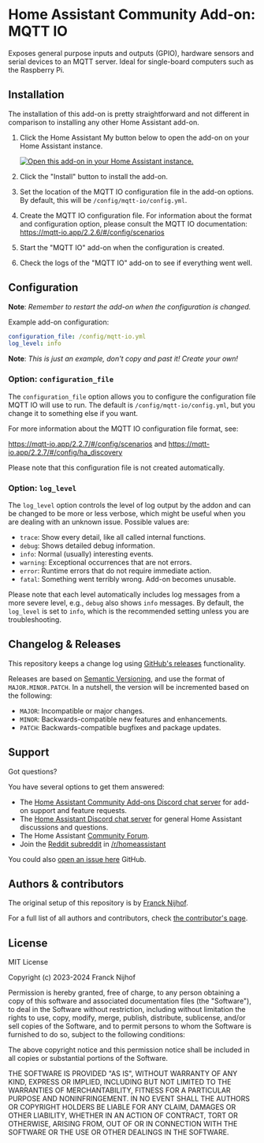# Home Assistant Community Add-on: MQTT IO

Exposes general purpose inputs and outputs (GPIO), hardware sensors and serial
devices to an MQTT server. Ideal for single-board computers such as
the Raspberry Pi.

## Installation

The installation of this add-on is pretty straightforward and not different in
comparison to installing any other Home Assistant add-on.

1. Click the Home Assistant My button below to open the add-on on your Home
   Assistant instance.

   [![Open this add-on in your Home Assistant instance.][addon-badge]][addon]

1. Click the "Install" button to install the add-on.
1. Set the location of the MQTT IO configuration file in the add-on options.
   By default, this will be `/config/mqtt-io/config.yml`.
1. Create the MQTT IO configuration file. For information about the format
   and configuration option, please consult the MQTT IO documentation:
   <https://mqtt-io.app/2.2.6/#/config/scenarios>
1. Start the "MQTT IO" add-on when the configuration is created.
1. Check the logs of the "MQTT IO" add-on to see if everything went well.

## Configuration

**Note**: _Remember to restart the add-on when the configuration is changed._

Example add-on configuration:

```yaml
configuration_file: /config/mqtt-io.yml
log_level: info
```

**Note**: _This is just an example, don't copy and past it! Create your own!_

### Option: `configuration_file`

The `configuration_file` option allows you to configure the configuration
file MQTT IO will use to run. The default is `/config/mqtt-io/config.yml`,
but you change it to something else if you want.

For more information about the MQTT IO configuration file format, see:

<https://mqtt-io.app/2.2.7/#/config/scenarios> and <https://mqtt-io.app/2.2.7/#/config/ha_discovery>

Please note that this configuration file is not created automatically.

### Option: `log_level`

The `log_level` option controls the level of log output by the addon and can
be changed to be more or less verbose, which might be useful when you are
dealing with an unknown issue. Possible values are:

- `trace`: Show every detail, like all called internal functions.
- `debug`: Shows detailed debug information.
- `info`: Normal (usually) interesting events.
- `warning`: Exceptional occurrences that are not errors.
- `error`: Runtime errors that do not require immediate action.
- `fatal`: Something went terribly wrong. Add-on becomes unusable.

Please note that each level automatically includes log messages from a
more severe level, e.g., `debug` also shows `info` messages. By default,
the `log_level` is set to `info`, which is the recommended setting unless
you are troubleshooting.

## Changelog & Releases

This repository keeps a change log using [GitHub's releases][releases]
functionality.

Releases are based on [Semantic Versioning][semver], and use the format
of `MAJOR.MINOR.PATCH`. In a nutshell, the version will be incremented
based on the following:

- `MAJOR`: Incompatible or major changes.
- `MINOR`: Backwards-compatible new features and enhancements.
- `PATCH`: Backwards-compatible bugfixes and package updates.

## Support

Got questions?

You have several options to get them answered:

- The [Home Assistant Community Add-ons Discord chat server][discord] for add-on
  support and feature requests.
- The [Home Assistant Discord chat server][discord-ha] for general Home
  Assistant discussions and questions.
- The Home Assistant [Community Forum][forum].
- Join the [Reddit subreddit][reddit] in [/r/homeassistant][reddit]

You could also [open an issue here][issue] GitHub.

## Authors & contributors

The original setup of this repository is by [Franck Nijhof][frenck].

For a full list of all authors and contributors,
check [the contributor's page][contributors].

## License

MIT License

Copyright (c) 2023-2024 Franck Nijhof

Permission is hereby granted, free of charge, to any person obtaining a copy
of this software and associated documentation files (the "Software"), to deal
in the Software without restriction, including without limitation the rights
to use, copy, modify, merge, publish, distribute, sublicense, and/or sell
copies of the Software, and to permit persons to whom the Software is
furnished to do so, subject to the following conditions:

The above copyright notice and this permission notice shall be included in all
copies or substantial portions of the Software.

THE SOFTWARE IS PROVIDED "AS IS", WITHOUT WARRANTY OF ANY KIND, EXPRESS OR
IMPLIED, INCLUDING BUT NOT LIMITED TO THE WARRANTIES OF MERCHANTABILITY,
FITNESS FOR A PARTICULAR PURPOSE AND NONINFRINGEMENT. IN NO EVENT SHALL THE
AUTHORS OR COPYRIGHT HOLDERS BE LIABLE FOR ANY CLAIM, DAMAGES OR OTHER
LIABILITY, WHETHER IN AN ACTION OF CONTRACT, TORT OR OTHERWISE, ARISING FROM,
OUT OF OR IN CONNECTION WITH THE SOFTWARE OR THE USE OR OTHER DEALINGS IN THE
SOFTWARE.

[addon-badge]: https://my.home-assistant.io/badges/supervisor_addon.svg
[addon]: https://my.home-assistant.io/redirect/supervisor_addon/?addon=a0d7b954_mqtt_io&repository_url=https%3A%2F%2Fgithub.com%2Fjhollowe-addons%2Frepository
[alpine-packages]: https://pkgs.alpinelinux.org/packages
[contributors]: https://github.com/jhollowe-addons/addon-mqtt-io/graphs/contributors
[discord-ha]: https://discord.gg/c5DvZ4e
[discord]: https://discord.me/hassioaddons
[forum]: https://community.home-assistant.io/?u=frenck
[frenck]: https://github.com/frenck
[issue]: https://github.com/jhollowe-addons/addon-mqtt-io/issues
[reddit]: https://reddit.com/r/homeassistant
[releases]: https://github.com/jhollowe-addons/addon-mqtt-io/releases
[semver]: https://semver.org/spec/v2.0.0.html
